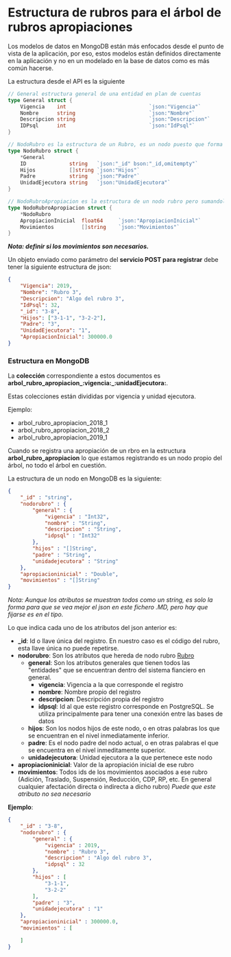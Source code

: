 # Estructura de rubros para el árbol de rubros apropiaciones
Los modelos de datos en MongoDB están más enfocados desde el punto de vista de la aplicación, por eso, estos modelos están definidos directamente en la aplicación y no en un modelado en la base de datos como es más común hacerse.

La estructura desde el API es la siguiente

```go
// General estructura general de una entidad en plan de cuentas
type General struct {
	Vigencia    int                           `json:"Vigencia"`
	Nombre      string                        `json:"Nombre"`
	Descripcion string                        `json:"Descripcion"`
	IDPsql      int                           `json:"IdPsql"`
}

// NodoRubro es la estructura de un Rubro, es un nodo puesto que forma parte del árbol
type NodoRubro struct {
	*General
	ID              string   `json:"_id" bson:"_id,omitempty"`
	Hijos           []string `json:"Hijos"`
	Padre           string   `json:"Padre"`
	UnidadEjecutora string   `json:"UnidadEjecutora"`
}

// NodoRubroApropiacion es la estructura de un nodo rubro pero sumandole la apropiación
type NodoRubroApropiacion struct {
	*NodoRubro
	ApropiacionInicial 	float64 	`json:"ApropiacionInicial"`
	Movimientos 		[]string 	`json:"Movimientos"`
}
```
**_Nota: definir si los movimientos son necesarios._**

Un objeto enviado como parámetro del **servicio POST para registrar** debe tener la siguiente estructura de json:
```json
{
	"Vigencia": 2019,
	"Nombre": "Rubro 3",
	"Descripcion": "Algo del rubro 3",
	"IdPsql": 32,
	"_id": "3-8",
	"Hijos": ["3-1-1", "3-2-2"],
	"Padre": "3",
	"UnidadEjecutora": "1",
	"ApropiacionInicial": 300000.0
}
```

### Estructura en MongoDB

La **colección** correspondiente a estos documentos es **arbol_rubro_apropiacion_:vigencia:_:unidadEjecutora:**. 

Estas colecciones están divididas por vigencia y unidad ejecutora.

Ejemplo: 
* arbol_rubro_apropiacion_2018_1
* arbol_rubro_apropiacion_2018_2
* arbol_rubro_apropiacion_2019_1

Cuando se registra una apropiación de un rbro en la estructura **arbol_rubro_apropiacion** lo que estamos registrando es un nodo propio del árbol, no todo el árbol en cuestión.

La estructura de un nodo en MongoDB es la siguiente:
```json
{ 
    "_id" : "string", 
    "nodorubro" : {
        "general" : {
            "vigencia" : "Int32", 
            "nombre" : "String", 
            "descripcion" : "String", 
            "idpsql" : "Int32"
        }, 
        "hijos" : "[]String", 
        "padre" : "String", 
        "unidadejecutora" : "String"
    }, 
    "apropiacioninicial" : "Double", 
    "movimientos" : "[]String"
}

```
_Nota: Aunque los atributos se muestran todos como un string, es solo la forma para que se vea mejor el json en este fichero .MD, pero hay que fijarse es en el tipo._

Lo que indica cada uno de los atributos del json anterior es:
* **_id**: Id o llave única del registro. En nuestro caso es el código del rubro, esta llave única no puede repetirse.
* **nodorubro**: Son los atributos que hereda de nodo rubro [Rubro]
  * **general**: Son los atributos generales que tienen todos las "entidades" que se encuentran dentro del sistema fianciero en general.
    * **vigencia**: Vigencia a la que corresponde el registro
    * **nombre**: Nombre propio del registro
    * **descripcion**: Descripción propia del registro
    * **idpsql**: Id al que este registro corresponde en PostgreSQL. Se utiliza principalmente para tener una conexión entre las bases de datos
  * **hijos**: Son los nodos hijos de este nodo, o en otras palabras los que se encuentran en el nivel inmediatamente inferior.
  * **padre**: Es el nodo padre del nodo actual, o en otras palabras el que se encuentra en el nivel inmeditamente superior.
  * **unidadejecutora**: Unidad ejecutora a la que pertenece este nodo
* **apropiacioninicial**: Valor de la apropiación inicial de ese rubro
* **movimientos**: Todos ids de los movimientos asociados a ese rubro (Adición, Traslado, Suspensión, Reducción, CDP, RP, etc. En general cualquier afectación directa o indirecta a dicho rubro) _Puede que este atributo no sea necesario_

**Ejemplo**:
```json
{ 
    "_id" : "3-8", 
    "nodorubro" : {
        "general" : {
            "vigencia" : 2019, 
            "nombre" : "Rubro 3", 
            "descripcion" : "Algo del rubro 3", 
            "idpsql" : 32
        }, 
        "hijos" : [
            "3-1-1", 
            "3-2-2"
        ], 
        "padre" : "3", 
        "unidadejecutora" : "1"
    }, 
    "apropiacioninicial" : 300000.0, 
    "movimientos" : [

    ]
}
```

[rubro]: <https://github.com/udistrital/Financiera_documentacion/blob/master/plan_cuentas/rubros/modelo_datos/mongo/Rubros.md>
